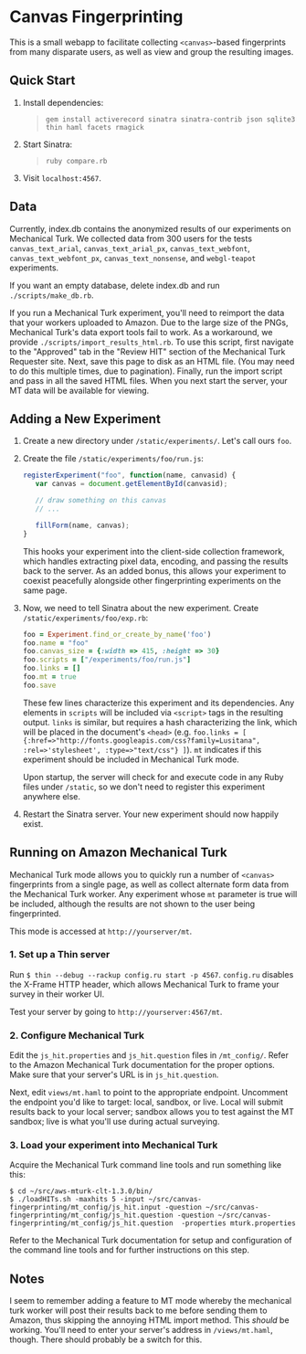 Canvas Fingerprinting
=====================

This is a small webapp to facilitate collecting `<canvas>`-based fingerprints
from many disparate users, as well as view and group the resulting images.

Quick Start
-----------

1. Install dependencies:

   > `gem install activerecord sinatra sinatra-contrib json sqlite3 thin haml facets rmagick`

2. Start Sinatra:

   > `ruby compare.rb`

3. Visit `localhost:4567`.


Data
----

Currently, index.db contains the anonymized results of our experiments on
Mechanical Turk. We collected data from 300 users for the tests
`canvas_text_arial`, `canvas_text_arial_px`, `canvas_text_webfont`,
`canvas_text_webfont_px`, `canvas_text_nonsense`, and `webgl-teapot`
experiments.

If you want an empty database, delete index.db and run `./scripts/make_db.rb`.

If you run a Mechanical Turk experiment, you'll need to reimport the data that
your workers uploaded to Amazon. Due to the large size of the PNGs, Mechanical
Turk's data export tools fail to work. As a workaround, we provide
`./scripts/import_results_html.rb`. To use this script, first navigate to the
"Approved" tab in the "Review HIT" section of the Mechanical Turk Requester
site. Next, save this page to disk as an HTML file. (You may need to do this
multiple times, due to pagination). Finally, run the import script and pass in
all the saved HTML files. When you next start the server, your MT data will be
available for viewing.


Adding a New Experiment
-----------------------

1. Create a new directory under `/static/experiments/`. Let's call ours `foo`.

2. Create the file `/static/experiments/foo/run.js`:

   ```js
   registerExperiment("foo", function(name, canvasid) {
      var canvas = document.getElementById(canvasid);

      // draw something on this canvas
      // ...

      fillForm(name, canvas);
   }
   ```

   This hooks your experiment into the client-side collection framework, which
   handles extracting pixel data, encoding, and passing the results back to the
   server. As an added bonus, this allows your experiment to coexist peacefully
   alongside other fingerprinting experiments on the same page.

3. Now, we need to tell Sinatra about the new experiment. Create
   `/static/experiments/foo/exp.rb`:

   ```ruby
   foo = Experiment.find_or_create_by_name('foo')
   foo.name = "foo"
   foo.canvas_size = {:width => 415, :height => 30}
   foo.scripts = ["/experiments/foo/run.js"]
   foo.links = []
   foo.mt = true
   foo.save
   ```

   These few lines characterize this experiment and its dependencies. Any
   elements in `scripts` will be included via `<script>` tags in the resulting
   output. `links` is similar, but requires a hash characterizing the link,
   which will be placed in the document's `<head>` (e.g. `foo.links = [
   {:href=>"http://fonts.googleapis.com/css?family=Lusitana",
   :rel=>'stylesheet', :type=>"text/css"} ]`). `mt` indicates if this experiment
   should be included in Mechanical Turk mode.

   Upon startup, the server will check for and execute code in any Ruby files
   under `/static`, so we don't need to register this experiment anywhere else.

4. Restart the Sinatra server. Your new experiment should now happily exist.

Running on Amazon Mechanical Turk
---------------------------------

Mechanical Turk mode allows you to quickly run a number of `<canvas>`
fingerprints from a single page, as well as collect alternate form data from the
Mechanical Turk worker. Any experiment whose `mt` parameter is true will be
included, although the results are not shown to the user being fingerprinted.

This mode is accessed at `http://yourserver/mt`.

### 1. Set up a Thin server

Run `$ thin --debug --rackup config.ru start -p 4567`. `config.ru` disables the
X-Frame HTTP header, which allows Mechanical Turk to frame your survey in their
worker UI.

Test your server by going to `http://yourserver:4567/mt`.

### 2. Configure Mechanical Turk

Edit the `js_hit.properties` and `js_hit.question` files in `/mt_config/`.
Refer to the Amazon Mechanical Turk documentation for the proper options.
Make sure that your server's URL is in `js_hit.question`.

Next, edit `views/mt.haml` to point to the appropriate endpoint. Uncomment the
endpoint you'd like to target: local, sandbox, or live. Local will submit
results back to your local server; sandbox allows you to test against the MT
sandbox; live is what you'll use during actual surveying.

### 3. Load your experiment into Mechanical Turk

Acquire the Mechanical Turk command line tools and run something like this:
```
$ cd ~/src/aws-mturk-clt-1.3.0/bin/
$ ./loadHITs.sh -maxhits 5 -input ~/src/canvas-fingerprinting/mt_config/js_hit.input -question ~/src/canvas-fingerprinting/mt_config/js_hit.question -question ~/src/canvas-fingerprinting/mt_config/js_hit.question  -properties mturk.properties
```

Refer to the Mechanical Turk documentation for setup and configuration of the
command line tools and for further instructions on this step.

Notes
-----
I seem to remember adding a feature to MT mode whereby the mechanical turk
worker will post their results back to me before sending them to Amazon, thus
skipping the annoying HTML import method. This _should_ be working. You'll need
to enter your server's address in `/views/mt.haml`, though. There should
probably be a switch for this.
